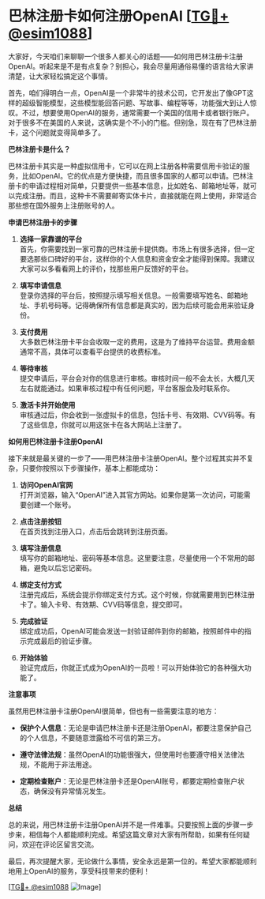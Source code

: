 # 巴林注册卡如何注册OpenAI [[TG💪+ @esim1088](https://t.me/s/esim1088)]

大家好，今天咱们来聊聊一个很多人都关心的话题——如何用巴林注册卡注册OpenAI。听起来是不是有点复杂？别担心，我会尽量用通俗易懂的语言给大家讲清楚，让大家轻松搞定这个事情。

首先，咱们得明白一点，OpenAI是一个非常牛的技术公司，它开发出了像GPT这样的超级智能模型，这些模型能回答问题、写故事、编程等等，功能强大到让人惊叹。不过，想要使用OpenAI的服务，通常需要一个美国的信用卡或者银行账户。对于很多不在美国的人来说，这确实是个不小的门槛。但别急，现在有了巴林注册卡，这个问题就变得简单多了。

**巴林注册卡是什么？**

巴林注册卡其实是一种虚拟信用卡，它可以在网上注册各种需要信用卡验证的服务，比如OpenAI。它的优点是方便快捷，而且很多国家的人都可以申请。巴林注册卡的申请过程相对简单，只要提供一些基本信息，比如姓名、邮箱地址等，就可以完成注册。而且，这种卡不需要邮寄实体卡片，直接就能在网上使用，非常适合那些想在国外服务上注册账号的人。

**申请巴林注册卡的步骤**

1. **选择一家靠谱的平台**  
   首先，你需要找到一家可靠的巴林注册卡提供商。市场上有很多选择，但一定要选那些口碑好的平台，这样你的个人信息和资金安全才能得到保障。我建议大家可以多看看网上的评价，找那些用户反馈好的平台。

2. **填写申请信息**  
   登录你选择的平台后，按照提示填写相关信息。一般需要填写姓名、邮箱地址、手机号码等。记得确保所有信息都是真实的，因为后续可能会用来验证身份。

3. **支付费用**  
   大多数巴林注册卡平台会收取一定的费用，这是为了维持平台运营。费用金额通常不高，具体可以查看平台提供的收费标准。

4. **等待审核**  
   提交申请后，平台会对你的信息进行审核。审核时间一般不会太长，大概几天左右就能通过。如果审核过程中有任何问题，平台客服会及时联系你。

5. **激活卡并开始使用**  
   审核通过后，你会收到一张虚拟卡的信息，包括卡号、有效期、CVV码等。有了这些信息，你就可以用这张卡在各大网站上注册了。

**如何用巴林注册卡注册OpenAI**

接下来就是最关键的一步了——用巴林注册卡注册OpenAI。整个过程其实并不复杂，只要你按照以下步骤操作，基本上都能成功：

1. **访问OpenAI官网**  
   打开浏览器，输入“OpenAI”进入其官方网站。如果你是第一次访问，可能需要创建一个账号。

2. **点击注册按钮**  
   在首页找到注册入口，点击后会跳转到注册页面。

3. **填写注册信息**  
   填写你的邮箱地址、密码等基本信息。这里要注意，尽量使用一个不常用的邮箱，避免以后忘记密码。

4. **绑定支付方式**  
   注册完成后，系统会提示你绑定支付方式。这个时候，你就需要用到巴林注册卡了。输入卡号、有效期、CVV码等信息，提交即可。

5. **完成验证**  
   绑定成功后，OpenAI可能会发送一封验证邮件到你的邮箱，按照邮件中的指示完成最后的验证步骤。

6. **开始体验**  
   验证完成后，你就正式成为OpenAI的一员啦！可以开始体验它的各种强大功能了。

**注意事项**

虽然用巴林注册卡注册OpenAI很简单，但也有一些需要注意的地方：

- **保护个人信息**：无论是申请巴林注册卡还是注册OpenAI，都要注意保护自己的个人信息，不要随意泄露给不可信的第三方。
  
- **遵守法律法规**：虽然OpenAI的功能很强大，但使用时也要遵守相关法律法规，不能用于非法用途。

- **定期检查账户**：无论是巴林注册卡还是OpenAI账号，都要定期检查账户状态，确保没有异常情况发生。

**总结**

总的来说，用巴林注册卡注册OpenAI并不是一件难事。只要按照上面的步骤一步步来，相信每个人都能顺利完成。希望这篇文章对大家有所帮助，如果有任何疑问，欢迎在评论区留言交流。

最后，再次提醒大家，无论做什么事情，安全永远是第一位的。希望大家都能顺利地用上OpenAI的服务，享受科技带来的便利！

[[TG💪+ @esim1088](https://t.me/s/esim1088) ![Image](https://i.postimg.cc/4NQfJmqS/Snipaste-2025-05-13-00-14-12.png)]